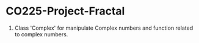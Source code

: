 # CO225-Project-Fractal

1. Class 'Complex' for manipulate Complex numbers and function related to complex numbers.
